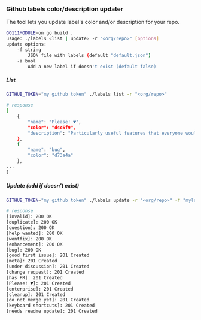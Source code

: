 ### Github labels color/description updater

The tool lets you update label's color and/or description for your repo.

```sh
GO111MODULE=on go build .
usage: ./labels <list | update> -r "<org/repo>" [options]
update options:
	-f string
		JSON file with labels (default "default.json")
	-a bool
		Add a new label if doesn't exist (default false)
```

##### List
```sh
GITHUB_TOKEN="my github token" ./labels list -r "<org/repo>"

# response
[
	{
		"name": "Please! ♥",
		"color": "d4c5f9",
		"description": "Particularly useful features that everyone would love!"
	},
	{
		"name": "bug",
		"color": "d73a4a"
	},
...
]
```

##### Update (add if doesn't exist)
```sh
GITHUB_TOKEN="my github token" ./labels update -r "<org/repo>" -f "mylabels.json" -a

# response
[invalid]: 200 OK
[duplicate]: 200 OK
[question]: 200 OK
[help wanted]: 200 OK
[wontfix]: 200 OK
[enhancement]: 200 OK
[bug]: 200 OK
[good first issue]: 201 Created
[meta]: 201 Created
[under discussion]: 201 Created
[change request]: 201 Created
[has PR]: 201 Created
[Please! ♥]: 201 Created
[enterprise]: 201 Created
[cleanup]: 201 Created
[do not merge yet]: 201 Created
[keyboard shortcuts]: 201 Created
[needs readme update]: 201 Created
```
